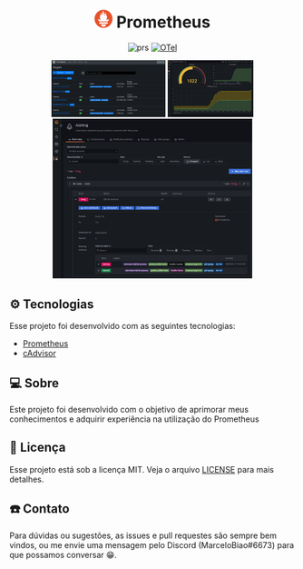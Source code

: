 <h1 align="center">
  <img alt="OTel" width="32" src=".github/logo.png"></img> Prometheus
</h1>


<p align="center">
    <img alt="prs" src="https://img.shields.io/badge/PRs-welcome-7159c1"></img>
    <a href="https://github.com/marcelobiao/poc-prometheus/blob/master/LICENSE.md">
        <img alt="OTel" src="https://img.shields.io/badge/license-MIT-7159c1"></img>
    </a>
</p>

<p align="center">
  <img alt="Otel" src=".github/prometheus.png" width="40%">
  <img alt="Otel" src=".github/painel.png" width="30%">
  <img alt="Otel" src=".github/alert.png" width="70%">
</p>

## :gear: Tecnologias

Esse projeto foi desenvolvido com as seguintes tecnologias:

- [Prometheus](https://prometheus.io/)
- [cAdvisor](https://github.com/google/cadvisor)

## :computer: Sobre

Este projeto foi desenvolvido com o objetivo de aprimorar meus conhecimentos e adquirir experiência na utilização do Prometheus

## :memo: Licença

Esse projeto está sob a licença MIT. Veja o arquivo [LICENSE](LICENSE.md) para mais detalhes.

## :phone: Contato

Para dúvidas ou sugestões, as issues e pull requestes são sempre bem vindos, ou me envie uma mensagem pelo Discord (MarceloBiao#6673) para que possamos conversar :grin:.